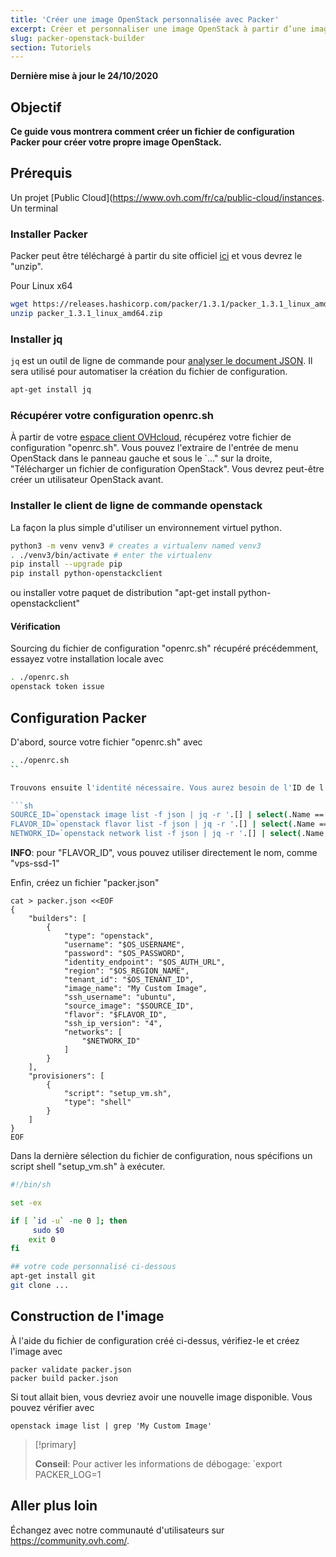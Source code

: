 ```yaml
---
title: 'Créer une image OpenStack personnalisée avec Packer'
excerpt: Créer et personnaliser une image OpenStack à partir d’une image existante avec Packer
slug: packer-openstack-builder
section: Tutoriels
---
```


**Dernière mise à jour le 24/10/2020**

## Objectif

**Ce guide vous montrera comment créer un fichier de configuration Packer pour créer votre propre image OpenStack.**

## Prérequis

Un projet [Public Cloud](https://www.ovh.com/fr/ca/public-cloud/instances.
Un terminal

### Installer Packer

Packer peut être téléchargé à partir du site officiel [ici](https://www.packer.io/downloads.html) et vous devrez le "unzip".

Pour Linux x64

```sh
wget https://releases.hashicorp.com/packer/1.3.1/packer_1.3.1_linux_amd64.zip
unzip packer_1.3.1_linux_amd64.zip
```

### Installer jq

`jq` est un outil de ligne de commande pour [analyser le document JSON](https://stedolan.github.io/jq/manual/). Il sera utilisé pour automatiser la création du fichier de configuration.

```sh
apt-get install jq
```

### Récupérer votre configuration openrc.sh

À partir de votre [espace client OVHcloud](https://ca.ovh.com/auth/?action=gotomanager), récupérez votre fichier de configuration "openrc.sh". Vous pouvez l'extraire de l'entrée de menu OpenStack dans le panneau gauche et sous le `..." sur la droite, "Télécharger un fichier de configuration OpenStack". Vous devrez peut-être créer un utilisateur OpenStack avant.

### Installer le client de ligne de commande openstack

La façon la plus simple d'utiliser un environnement virtuel python.

```sh
python3 -m venv venv3 # creates a virtualenv named venv3
. ./venv3/bin/activate # enter the virtualenv
pip install --upgrade pip
pip install python-openstackclient
```

ou installer votre paquet de distribution "apt-get install python-openstackclient"

#### Vérification

Sourcing du fichier de configuration "openrc.sh" récupéré précédemment, essayez votre installation locale avec

```sh
. ./openrc.sh
openstack token issue
```

## Configuration Packer

D'abord, source votre fichier "openrc.sh" avec

```sh
. ./openrc.sh
``

Trouvons ensuite l'identité nécessaire. Vous aurez besoin de l'ID de l'image, de la saveur et du réseau. Nous construirons notre image à partir de "Ubuntu 16.04" sur un matériel "vps-ssd-1", avec une interface connectée au réseau public "Ext-Net"

```sh
SOURCE_ID=`openstack image list -f json | jq -r '.[] | select(.Name == "Ubuntu 16.04") | .ID'`
FLAVOR_ID=`openstack flavor list -f json | jq -r '.[] | select(.Name == "vps-ssd-1") | .ID'`
NETWORK_ID=`openstack network list -f json | jq -r '.[] | select(.Name == "Ext-Net") | .ID'`
```

**INFO**: pour "FLAVOR_ID", vous pouvez utiliser directement le nom, comme "vps-ssd-1"

Enfin, créez un fichier "packer.json"

```shell
cat > packer.json <<EOF
{
    "builders": [
        {
            "type": "openstack",
            "username": "$OS_USERNAME",
            "password": "$OS_PASSWORD",
            "identity_endpoint": "$OS_AUTH_URL",
            "region": "$OS_REGION_NAME",
            "tenant_id": "$OS_TENANT_ID",
            "image_name": "My Custom Image",
            "ssh_username": "ubuntu",
            "source_image": "$SOURCE_ID",
            "flavor": "$FLAVOR_ID",
            "ssh_ip_version": "4",
            "networks": [
                "$NETWORK_ID"
            ]
        }
    ],
    "provisioners": [
        {
            "script": "setup_vm.sh",
            "type": "shell"
        }
    ]
}
EOF
```

Dans la dernière sélection du fichier de configuration, nous spécifions un script shell "setup_vm.sh" à exécuter.

```sh
#!/bin/sh

set -ex

if [ `id -u` -ne 0 ]; then
     sudo $0
    exit 0
fi

## votre code personnalisé ci-dessous
apt-get install git
git clone ...
```

## Construction de l'image

À l'aide du fichier de configuration créé ci-dessus, vérifiez-le et créez l'image avec

```shell
packer validate packer.json
packer build packer.json
```

Si tout allait bien, vous devriez avoir une nouvelle image disponible. Vous pouvez vérifier avec

```shell
openstack image list | grep 'My Custom Image'
```

> [!primary]
>
> **Conseil**: Pour activer les informations de débogage: `export PACKER_LOG=1
>

## Aller plus loin

Échangez avec notre communauté d'utilisateurs sur <https://community.ovh.com/>.
